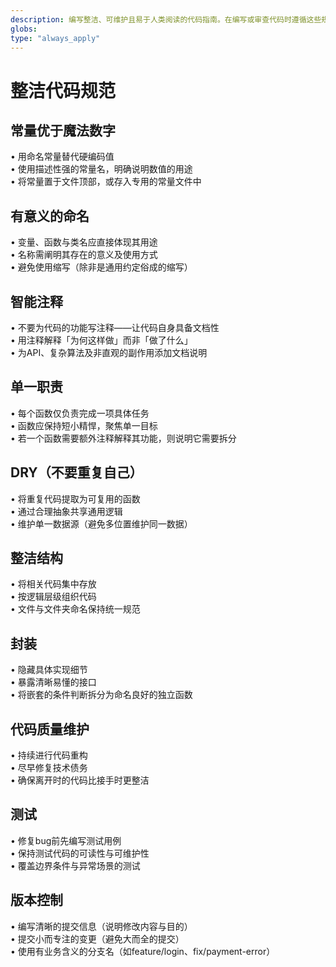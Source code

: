 ```yaml
---
description: 编写整洁、可维护且易于人类阅读的代码指南。在编写或审查代码时遵循这些规则，以确保代码的一致性与质量。
globs:
type: "always_apply"
---
```


# 整洁代码规范

## 常量优于魔法数字

• 用命名常量替代硬编码值  
• 使用描述性强的常量名，明确说明数值的用途  
• 将常量置于文件顶部，或存入专用的常量文件中

## 有意义的命名

• 变量、函数与类名应直接体现其用途  
• 名称需阐明其存在的意义及使用方式  
• 避免使用缩写（除非是通用约定俗成的缩写）

## 智能注释

• 不要为代码的功能写注释——让代码自身具备文档性  
• 用注释解释「为何这样做」而非「做了什么」  
• 为API、复杂算法及非直观的副作用添加文档说明

## 单一职责

• 每个函数仅负责完成一项具体任务  
• 函数应保持短小精悍，聚焦单一目标  
• 若一个函数需要额外注释解释其功能，则说明它需要拆分

## DRY（不要重复自己）

• 将重复代码提取为可复用的函数  
• 通过合理抽象共享通用逻辑  
• 维护单一数据源（避免多位置维护同一数据）

## 整洁结构

• 将相关代码集中存放  
• 按逻辑层级组织代码  
• 文件与文件夹命名保持统一规范

## 封装

• 隐藏具体实现细节  
• 暴露清晰易懂的接口  
• 将嵌套的条件判断拆分为命名良好的独立函数

## 代码质量维护

• 持续进行代码重构  
• 尽早修复技术债务  
• 确保离开时的代码比接手时更整洁

## 测试

• 修复bug前先编写测试用例  
• 保持测试代码的可读性与可维护性  
• 覆盖边界条件与异常场景的测试

## 版本控制

• 编写清晰的提交信息（说明修改内容与目的）  
• 提交小而专注的变更（避免大而全的提交）  
• 使用有业务含义的分支名（如feature/login、fix/payment-error）
